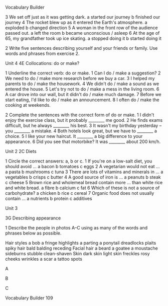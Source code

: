 Vocabulary Builder

3 We set off just as it was getting dark.
   a started our journey
   b finished our journey
4 The rocket blew up as it entered the Earth's atmosphere.
   a exploded
   b changed direction
5 A woman in the front row of the audience passed out.
   a left the room
   b became unconscious / asleep
6 At the age of 65, my grandfather took up ice skating.
   a stopped doing it
   b started doing it

2 Write five sentences describing yourself and your friends or family. Use words and phrases from exercise 2.

Unit 4
4E Collocations: do or make?

1 Underline the correct verb: do or make.
   1 Can I do / make a suggestion?
   2 We need to do / make more research before we buy a car.
   3 I helped my parents to do / make the housework.
   4 We didn't do / make a sound as we entered the house.
   5 Let's try not to do / make a mess in the living room.
   6 A car drove into our wall, but it didn't do / make much damage.
   7 Before we start eating, I'd like to do / make an announcement.
   8 I often do / make the cooking at weekends.

2 Complete the sentences with the correct form of do or make.
   1 I didn't enjoy the exercise class, but it probably ________ me good.
   2 He finds exams difficult, but he always ________ his best.
   3 It wasn't my birthday yesterday – you ________ a mistake.
   4 Both hotels look great, but we have to ________ a choice.
   5 I like your new haircut. It ________ a big difference to your appearance.
   6 Did you see that motorbike? It was ________ about 200 km/h.

Unit 2
2C Diets

1 Circle the correct answers: a, b or c.
   1 If you're on a low-salt diet, you should avoid ...
      a bacon       b tomatoes       c eggs
   2 A vegetarian would not eat ...
      a pasta       b mushrooms     c tuna
   3 There are lots of vitamins and minerals in ...
      a vegetables  b crisps         c butter
   4 A good source of iron is ...
      a peanuts     b steak         c cheese
   5 Brown rice and wholemeal bread contain more ... than white rice and white bread.
      a fibre        b calcium       c fat
   6 Which of these is not a source of carbohydrate?
      a chicken     b rice          c cereal
   7 Organic food does not usually contain ...
      a nutrients   b protein       c additives

Unit 3

3G Describing appearance

1 Describe the people in photos A–C using as many of the words and phrases below as possible.

Hair styles   a bob   a fringe   highlights   a parting   a ponytail   dreadlocks   plaits   spiky hair   bald   balding   receding
Facial hair   a beard   a goatee   a moustache   sideburns   stubble   clean-shaven
Skin   dark skin   light skin   freckles   rosy cheeks   wrinkles   a scar   a tattoo   spots

A

B

C

Vocabulary Builder   109